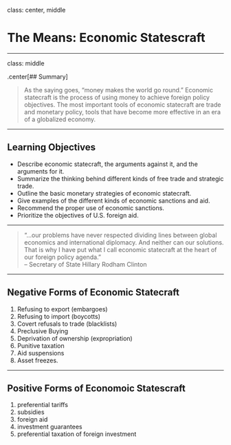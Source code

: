 class: center, middle

# The Means: Economic Statescraft

---

class: middle

.center[## Summary]

>As the saying goes, “money makes the world go round.” Economic statecraft is the process of using money to achieve foreign policy objectives. The most important tools of economic statecraft are trade and monetary policy, tools that have become more effective in an era of a globalized economy.

---

## Learning Objectives

* Describe economic statecraft, the arguments against it, and the arguments for it.
* Summarize the thinking behind different kinds of free trade and strategic trade.
* Outline the basic monetary strategies of economic statecraft.
* Give examples of the different kinds of economic sanctions and aid.
* Recommend the proper use of economic sanctions.
* Prioritize the objectives of U.S. foreign aid.

---

>“…our problems have never respected dividing lines between global economics and international diplomacy. And neither can our solutions. That is why I have put what I call economic statecraft at the heart of our foreign policy agenda.” <BR> – Secretary of State Hillary Rodham Clinton

---

## Negative Forms of Economic Statecraft 

1. Refusing to export (embargoes)
2. Refusing to import (boycotts)
3. Covert refusals to trade (blacklists)
4. Preclusive Buying
5. Deprivation of ownership (expropriation)
6. Punitive taxation
7. Aid suspensions
8. Asset freezes. 

---

## Positive Forms of Economoic Statescraft

1. preferential tariffs
2. subsidies
3. foreign aid
4. investment guarantees
5. preferential taxation of foreign investment
